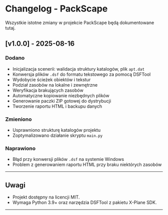 #  Changelog - PackScape

Wszystkie istotne zmiany w projekcie PackScape będą dokumentowane tutaj.

## [v1.0.0] - 2025-08-16

### Dodano
- Inicjalizacja scenerii: walidacja struktury katalogów, plik `apt.dat`
- Konwersja plików `.dsf` do formatu tekstowego za pomocą DSFTool
- Wydobycie ścieżek obiektów i tekstur
- Podział zasobów na lokalne i zewnętrzne
- Weryfikacja brakujących zasobów
- Automatyczne kopiowanie niezbędnych plików
- Generowanie paczki ZIP gotowej do dystrybucji
- Tworzenie raportu HTML i backupu danych

### Zmieniono
- Usprawniono strukturę katalogów projektu
- Zoptymalizowano działanie skryptu `main.py`

### Naprawiono
- Błąd przy konwersji plików `.dsf` na systemie Windows
- Problem z generowaniem raportu HTML przy braku niektórych zasobów

---

## Uwagi
- Projekt dostępny na licencji MIT.
- Wymaga Python 3.9+ oraz narzędzia DSFTool z pakietu X-Plane SDK.

---